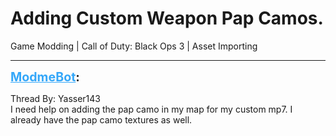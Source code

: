# Adding Custom Weapon Pap Camos.
Game Modding | Call of Duty: Black Ops 3 | Asset Importing

---
<strong style="font-size: 1.4em;"><span style="text-decoration: underline;text-decoration-color: #34a7f9;"><span style="color:#34a7f9;">ModmeBot</span></span>:</strong>

<p>Thread By: Yasser143<br />I need help on adding the pap camo in my map for my custom mp7. I already have the pap camo textures as well.</p>
